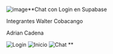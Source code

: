 ![image](https://github.com/user-attachments/assets/09dda879-1091-415b-81de-32ecf5a95298)**Chat con Login en Supabase


Integrantes
Walter Cobacango

Adrian Cadena

![Login](https://imgur.com/a/AbSv338)
![Inicio](https://imgur.com/a/FpJnc5c)
![Chat](https://imgur.com/a/FMLDFVn)
**
